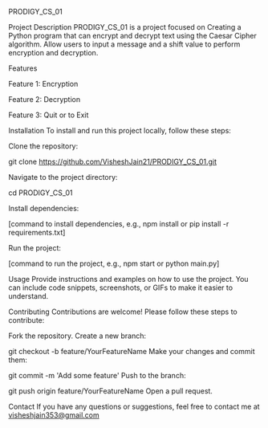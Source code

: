 PRODIGY_CS_01

Project Description
PRODIGY_CS_01 is a project focused on Creating a Python program that can encrypt and decrypt text using the Caesar Cipher algorithm. Allow users to input a message and a shift value to perform encryption and decryption.

Features

Feature 1: Encryption

Feature 2: Decryption

Feature 3: Quit or to Exit

Installation
To install and run this project locally, follow these steps:

Clone the repository:

git clone https://github.com/VisheshJain21/PRODIGY_CS_01.git

Navigate to the project directory:

cd PRODIGY_CS_01

Install dependencies:


[command to install dependencies, e.g., npm install or pip install -r requirements.txt]

Run the project:

[command to run the project, e.g., npm start or python main.py]

Usage
Provide instructions and examples on how to use the project. You can include code snippets, screenshots, or GIFs to make it easier to understand.

Contributing
Contributions are welcome! Please follow these steps to contribute:

Fork the repository.
Create a new branch:

git checkout -b feature/YourFeatureName
Make your changes and commit them:

git commit -m 'Add some feature'
Push to the branch:

git push origin feature/YourFeatureName
Open a pull request.

Contact
If you have any questions or suggestions, feel free to contact me at visheshjain353@gmail.com
